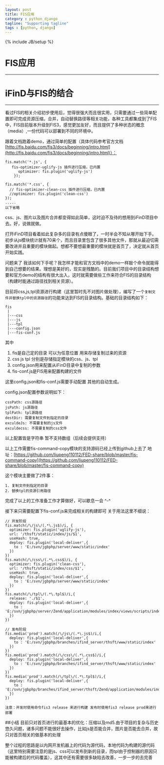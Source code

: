 ```yaml
---
layout: post
title: FIS应用
category : python_django
tagline: "Supporting tagline"
tags : [python, django]
---
```

{% include JB/setup %}
# FIS应用
---
iFinD与FIS的结合
=

----------
看过FIS的相关介绍初步使用后，觉得很强大而且很实用，只需要通过一些简单配置即可完成资源压缩，合并，自动替换路径等相关功能，各种工具都集成到了FIS中，FIS目前版本升级到FIS3，感觉更加友好，而且提供了多种状态的概念（media）,一份代码可以部署到不同的环境中。


跟着文档跑着demo，通过简单的配置（具体代码参考官方文档[http://fis.baidu.com/fis3/docs/beginning/intro.html](http://fis.baidu.com/fis3/docs/beginning/intro.html)）：

    fis.match('*.js', {
	   fis-optimizer-uglify-js 插件进行压缩，已内置
		  optimizer: fis.plugin('uglify-js')
		});
	
	fis.match('*.css', {
	  // fis-optimizer-clean-css 插件进行压缩，已内置
	  //optimizer: fis.plugin('clean-css')
	});
	.....
	以下省略
<!--break-->
css、js、图片以及图片合并都变得如此简单，这时迫不及待的想用到iFinD项目中去。好，说做就做。

打开iFinD项目看着如此复杂多的目录有点傻眼了，一时半会不知从哪开始下手。初步从js模块统计就有70来个，而且目录里包含了很多其他文件，那就从最迫切需要改进并且重要的模块做起。想都不要想最重要的模块就是首页了，决定就从首页开始实践。

问题来了 我该如何下手呢？我怎样才能和官方文档中的demo一样敲个命令就能得到自己想要的结果。理想是美好的，现实是残酷的。目前我们项目中的目录结构想要和官方demo的结构有很大出入，这时就需要做些工作来符合FIS的目录结构（构建时能通过路径找到相关资源）。

目前将css,js,tpl资源进行构建（这里暂时先不对图片做处理），编写了一个``复制文件并替换tpl中的资源路径``的功能来达到FIS的目录结构。基础的目录结构如下：

	fis
	 |
	 |---css
	 |---js
	 |---tpl	
	 |---config.json
	 |---fis-conf.js

其中

1. fis是自己定的目录 可以为任意位置 用来存储复制过来的资源
2. css js tpl 分别是存储指定模块的css、js、tpl
3. config.json用来配置从iFinD目录中复制的参数
4. fis-conf.js是FIS用来配置构建的文件


这里config.json和fis-conf.js需要手动配置 其他的自动生成。

config.json配置参数说明如下：

	cssPath: css源路径
	jsPath: js源路径
	tplPath: tpl源路径
	destDir: 需要复制文件到指定的目录
	exculdeJs: 不需要复制的js文件
	exculdecss: 不需要复制的css文件

以上配置皆是字符串 暂不支持数组（后续会提供支持）

以上工作需要fis-command-copy模块的支持源码已经上传到github上去了 地址：[https://github.com/liupeng110112/FED-share/blob/master/fis-command-copy](https://github.com/liupeng110112/FED-share/blob/master/fis-command-copy)

这个模块主要做了2件事：
	
	1. 复制文件到指定的目录
	2. 替换tpl的资源引用路径


	
完成了以上的工作准备工作才算做好，可以歇息一会 ^-^ 


接下来只需要配置下fis-conf.js来完成相关的构建即可 关于用法这里不细说：

	// 开发阶段
	fis.match(/\/js\/(.*\.js$)/i, {
	  optimizer: fis.plugin('uglify-js'),
	  url: '/thsft/static/index/js/$1',
	  useHash: true,
	  deploy: fis.plugin('local-deliver',{ 
	    to : 'E:/svn/jgbphp/server/www/static/index'
	  })
	})
	fis.match(/\/css\/(.*\.css$)/i, {
	  optimizer: fis.plugin('clean-css'),
	  url: '/thsft/static/index/css/$1',
	  useHash: true,
	  deploy: fis.plugin('local-deliver',{ 
	    to : 'E:/svn/jgbphp/server/www/static/index'
	  })
	})
	fis.match(/\/tpl\/(.*\.tpl$)/i,{
	  release: './$1',
	  deploy: fis.plugin('local-deliver',{ 
	    to : 'E:/svn/jgbphp/server/Zend/application/modules/index/views/scripts/index/'
	  })
	})
	
	// 发布阶段
	fis.media('prod').match(/\/js\/(.*\.js$)/i,{
	  deploy: fis.plugin('local-deliver',{ 
	    to : 'E:/svn/jgbphp/branches/ifind_server/thsft/www/static/index'
	  })
	})
	fis.media('prod').match(/\/css\/(.*\.css$)/i,{
	  deploy: fis.plugin('local-deliver',{ 
	    to : 'E:/svn/jgbphp/branches/ifind_server/thsft/www/static/index'
	  })
	})
	fis.media('prod').match(/\/tpl\/(.*\.tpl$)/i,{
	  deploy: fis.plugin('local-deliver',{ 
	    to : 'E:/svn/jgbphp/branches/ifind_server/thsft/Zend/application/modules/index/views/scripts/index'
	  })
	})

``注意：开发时使用命令fis3 release 来进行构建 发布时使用fis3 release prod来进行部署``


##小结
目前只对首页进行的最基本的优化：压缩以及md5.由于项目的复杂与历史悠久问题，诸多问题不能很好去操作，比如js是否能合并，图片是否能去合并，故只对首页相关的做基本的处理

整个过程的思路是以内网开发机器上的代码为源代码，本地代码为构建的源代码（这里特别需要注意的是js、css可以发布到新的目录，而tpl由于控制器的原因只能被构建后的代码覆盖），这其中还有需要很多缺陷去改善，一步一步的去完善



	


